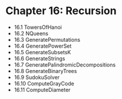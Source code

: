 # Chapter 16: Recursion

* 16.1 TowersOfHanoi
* 16.2 NQueens
* 16.3 GeneratePermutations
* 16.4 GeneratePowerSet
* 16.5 GenerateSubsetsK
* 16.6 GenerateStrings
* 16.7 GeneratePalindromicDecompositions
* 16.8 GenerateBinaryTrees
* 16.9 SudokuSolver
* 16.10 ComputeGrayCode
* 16.11 ComputeDiameter
